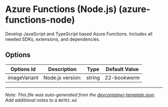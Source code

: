 
# Azure Functions (Node.js) (azure-functions-node)

Develop JavaScript and TypeScript based Azure Functions. Includes all needed SDKs, extensions, and dependencies.

## Options

| Options Id | Description | Type | Default Value |
|-----|-----|-----|-----|
| imageVariant | Node.js version: | string | 22-bookworm |



---

_Note: This file was auto-generated from the [devcontainer-template.json](https://github.com/shibayan/devcontainers/blob/main/src/azure-functions-node/devcontainer-template.json).  Add additional notes to a `NOTES.md`._
